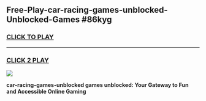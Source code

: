 
## Free-Play-car-racing-games-unblocked-Unblocked-Games #86kyg
<h3>
<a href="https://news.freeplayer.one?title=car-racing-games-unblocked&ref=8M">CLICK TO PLAY</a></h3>
<hr>

<h3>
<a href="https://news.freeplayer.one?title=car-racing-games-unblocked&ref=8M">CLICK 2 PLAY</a>
  
</h3>

<a href="https://news.freeplayer.one?title=car-racing-games-unblocked&ref=8M"><img src="https://clearcache.store/games.png"></a>


**car-racing-games-unblocked games unblocked: Your Gateway to Fun and Accessible Online Gaming**
